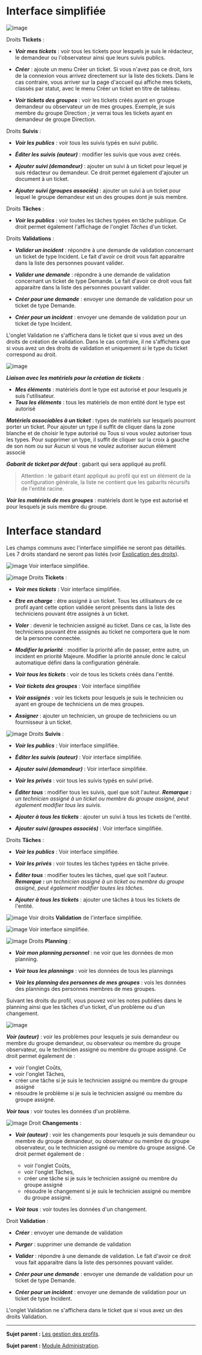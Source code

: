 Interface simplifiée
====================

![image](docs/image/assistancePO.png)

Droits **Tickets** :

  - ***Voir mes tickets*** : voir tous les tickets pour lesquels je suis le rédacteur, le demandeur ou l'observateur ainsi que leurs suivis publics.  

  - ***Créer*** : ajoute un menu Créer un ticket.
  Si vous n'avez pas ce droit, lors de la connexion vous arrivez directement sur la liste des tickets. Dans le cas contraire, vous arriver sur la page d'accueil qui affiche mes tickets, classés par statut, avec le menu Créer un ticket en titre de tableau.

  - ***Voir tickets des groupes*** : voir les tickets créés ayant en groupe demandeur ou observateur un de mes groupes. Exemple, je suis membre du groupe Direction ; je verrai tous les tickets ayant en demandeur de groupe Direction.

Droits **Suivis** :

  - ***Voir les publics*** : voir tous les suivis typés en suivi public.

  - ***Éditer les suivis (auteur)*** : modifier les suivis que vous avez créés.

  - ***Ajouter suivi (demandeur)*** : ajouter un suivi à un ticket pour lequel je suis rédacteur ou demandeur. Ce droit permet également d'ajouter un document à un ticket.

  - ***Ajouter suivi (groupes associés)*** : ajouter un suivi à un ticket pour lequel le groupe demandeur est un des groupes dont je suis membre.

Droits **Tâches** :

  - ***Voir les publics*** : voir toutes les tâches typées en tâche publique.
    Ce droit permet également l'affichage de l'onglet *Tâches* d'un ticket.

Droits **Validations** :

  - ***Valider un incident*** : répondre à une demande de validation concernant un ticket de type Incident. Le fait d'avoir ce droit vous fait apparaitre dans la liste des personnes pouvant valider.

  - ***Valider une demande*** : répondre à une demande de validation concernant un ticket de type Demande. Le fait d'avoir ce droit vous fait apparaitre dans la liste des personnes pouvant valider.

  - ***Créer pour une demande*** : envoyer une demande de validation pour un ticket de type Demande.

  - ***Créer pour un incident*** : envoyer une demande de validation pour un ticket de type Incident.

  L'onglet Validation ne s'affichera dans le ticket que si vous avez un des droits de création de validation. Dans le cas contraire, il ne s'affichera que si vous avez un des droits de validation et uniquement si le type du ticket correspond au droit.


![image](docs/image/associationsPO.png)

***Liaison avec les matériels pour la création de tickets*** : 
  - ***Mes éléments*** : matériels dont le type est autorisé et pour lesquels je suis l'utilisateur.
  - ***Tous les éléments*** : tous les matériels de mon entité dont le type est autorisé

***Matériels associables à un ticket*** : types de matériels sur lesquels pourront porter un ticket. 
  Pour ajouter un type il suffit de cliquer dans la zone blanche et de choisir le type autorisé ou Tous si vous voulez autoriser tous les types.
  Pour supprimer un type, il suffit de cliquer sur la croix à gauche de son nom ou sur Aucun si vous ne voulez autoriser aucun élément associé

***Gabarit de ticket par défaut*** : gabarit qui sera appliqué au profil.

  >Attention : le gabarit étant appliqué au profil qui est un élément de la configuration générale, la liste ne contient que les gabarits récursifs de l'entité racine.

***Voir les matériels de mes groupes*** : matériels dont le type est autorisé et pour lesquels je suis membre du groupe.

Interface standard
==================

Les champs communs avec l'interface simplifiée ne seront pas détaillés.
Les 7 droits standard ne seront pas listés (voir [Explication des droits](index.php?fr/07_Module_Administration/07_Profils/01_Profils.md)).

![image](docs/image/assistance.png)
Voir interface simplifiée.

![image](docs/image/tickets.png)
Droits **Tickets** :

  - ***Voir mes tickets*** : Voir interface simplifiée.

  - ***Etre en charge*** : être assigné à un ticket. Tous les utilisateurs de ce profil ayant cette option validée seront présents dans la liste des techniciens pouvant être assignés à un ticket.

  - ***Voler*** : devenir le technicien assigné au ticket. Dans ce cas, la liste des techniciens pouvant être assignés au ticket ne comportera que le nom de la personne connectée.

  - ***Modifier la priorité*** : modifier la priorité afin de passer, entre autre, un incident en priorité Majeure. 
    Modifier la priorité annule donc le calcul automatique défini dans la configuration générale.

  - ***Voir tous les tickets*** : voir de tous les tickets créés dans l'entité.

  - ***Voir tickets des groupes*** : Voir interface simplifiée

  - ***Voir assignés*** : voir les tickets pour lesquels je suis le technicien ou ayant en groupe de techniciens un de mes groupes.

  - ***Assigner*** : ajouter un technicien, un groupe de techniciens ou un fournisseur à un ticket.

![image](docs/image/suivisTaches.png)
Droits **Suivis** : 

  - ***Voir les publics*** : Voir interface simplifiée.
  - ***Éditer les suivis (auteur)*** : Voir interface simplifiée.
  - ***Ajouter suivi (demandeur)*** : Voir interface simplifiée.

  - ***Voir les privés*** : voir tous les suivis typés en suivi privé.

  - ***Éditer tous*** : modifier tous les suivis, quel que soit l'auteur.
    ***Remarque :** un technicien assigné à un ticket ou membre du groupe assigné, peut également modifier tous les suivis*.

  - ***Ajouter à tous les tickets*** : ajouter un suivi à tous les tickets de l'entité.

  - ***Ajouter suivi (groupes associés)*** : Voir interface simplifiée.

Droits **Tâches** : 

  - ***Voir les publics*** : Voir interface simplifiée.

  - ***Voir les privés*** : voir toutes les tâches typées en tâche privée.

  - ***Éditer tous*** : modifier toutes les tâches, quel que soit l'auteur.
    ***Remarque :** un technicien assigné à un ticket ou membre du groupe assigné, peut également modifier toutes les tâches*.

  - ***Ajouter à tous les tickets*** : ajouter une tâches à tous les tickets de l'entité.

![image](docs/image/validations.png)
Voir droits **Validation** de l'interface simplifiée.

![image](docs/image/associations.png)
Voir interface simplifiée.

![image](docs/image/visibilite.png)
Droits **Planning** : 

  - ***Voir mon planning personnel*** : ne voir que les données de mon planning.

  - ***Voir tous les plannings*** : voir les données de tous les plannings

  - ***Voir les planning des personnes de mes groupes*** : vois les données des plannings des personnes membres de mes groupes.

  Suivant les droits du profil, vous pouvez voir les notes publiées dans le planning ainsi que les tâches d'un ticket, d'un problème ou d'un changement.


![image](docs/image/problemes.png)

***Voir (auteur)*** : voir les problèmes pour lesquels je suis demandeur ou membre du groupe demandeur, ou observateur ou membre du groupe observateur, ou le technicien assigné ou membre du groupe assigné.
Ce droit permet également de :
   - voir l'onglet Coûts,
   - voir l'onglet Tâches,
   - créer une tâche si je suis le technicien assigné ou membre du groupe assigné
   - résoudre le problème si je suis le technicien assigné ou membre du groupe assigné.

***Voir tous*** : voir toutes les données d'un problème.


![image](docs/image/changements.png)
Droit **Changements** :

 - ***Voir (auteur)*** : voir les changements pour lesquels je suis demandeur ou membre du groupe demandeur, ou observateur ou membre du groupe observateur, ou le technicien assigné ou membre du groupe assigné.
   Ce droit permet également de :
   - voir l'onglet Coûts,
   - voir l'onglet Tâches,
   - créer une tâche si je suis le technicien assigné ou membre du groupe assigné
   - résoudre le changement si je suis le technicien assigné ou membre du groupe assigné.

 - ***Voir tous*** : voir toutes les données d'un changement.

Droit **Validation** :

  - ***Créer*** : envoyer une demande de validation

  - ***Purger*** : supprimer une demande de validation

  - ***Valider*** : répondre à une demande de validation. Le fait d'avoir ce droit vous fait apparaitre dans la liste des personnes pouvant valider.

  - ***Créer pour une demande*** : envoyer une demande de validation pour un ticket de type Demande.

  - ***Créer pour un incident*** : envoyer une demande de validation pour un ticket de type Incident.

  L'onglet Validation ne s'affichera dans le ticket que si vous avez un des droits Validation.

---------
**Sujet parent :** [Les gestion des profils](index.php?fr/07_Module_Administration/07_Profils/01_Profils.md "La gestion des profils").

**Sujet parent :** [Module Administration](index.php?fr/07_Module_Administration/01_Module_Administration.md "Le module Administration permet d'administrer les utilisateurs, groupes, entités, profils, règles et dictionnaires et offre des outils de maintenance de l'application").
